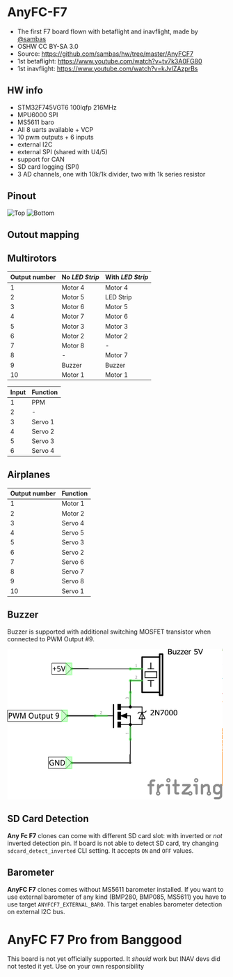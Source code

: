 # AnyFC-F7

* The first F7 board flown with betaflight and inavflight, made by [@sambas](https://github.com/sambas)
* OSHW CC BY-SA 3.0
* Source: https://github.com/sambas/hw/tree/master/AnyFCF7
* 1st betaflight: https://www.youtube.com/watch?v=tv7k3A0FG80
* 1st inavflight: https://www.youtube.com/watch?v=kJvlZAzprBs

## HW info

* STM32F745VGT6 100lqfp 216MHz
* MPU6000 SPI
* MS5611 baro
* All 8 uarts available + VCP
* 10 pwm outputs + 6 inputs
* external I2C
* external SPI (shared with U4/5)
* support for CAN
* SD card logging (SPI)
* 3 AD channels, one with 10k/1k divider, two with 1k series resistor

## Pinout

![Top](https://quadmeup.com/wp-content/uploads/2017/05/AnyFC-F7-Top-Side-Pinout.jpg)
![Bottom](https://quadmeup.com/wp-content/uploads/2017/05/AnyFC-F7-Bottom-Side-Pinout.jpg)

## Outout mapping

Multirotors
-----------

| Output number | No *LED Strip* | With *LED Strip* |
|---------------|----------------|------------------|
| 1             | Motor 4        | Motor 4          |
| 2             | Motor 5        | LED Strip        |
| 3             | Motor 6        | Motor 5          |
| 4             | Motor 7        | Motor 6          |
| 5             | Motor 3        | Motor 3          |
| 6             | Motor 2        | Motor 2          |
| 7             | Motor 8        | -                |
| 8             | -              | Motor 7          |
| 9             | Buzzer         | Buzzer           |
| 10            | Motor 1        | Motor 1          |

| Input | Function |
|-------|----------|
| 1     | PPM      |
| 2     | -        |
| 3     | Servo 1  |
| 4     | Servo 2  |
| 5     | Servo 3  |
| 6     | Servo 4  |

Airplanes
---------

| Output number | Function |
|---------------|----------|
| 1             | Motor 1  |
| 2             | Motor 2  |
| 3             | Servo 4  |
| 4             | Servo 5  |
| 5             | Servo 3  |
| 6             | Servo 2  |
| 7             | Servo 6  |
| 8             | Servo 7  |
| 9             | Servo 8  |
| 10            | Servo 1  |

## Buzzer

Buzzer is supported with additional switching MOSFET transistor when connected to PWM Output #9. 

![Buzzer](assets/images/anyfcf7_buzzer_pwm9.png)

## SD Card Detection

**Any Fc F7** clones can come with different SD card slot: with inverted or _not_ inverted detection pin. If board is not able to detect SD card, try changing `sdcard_detect_inverted` CLI setting. It accepts `ON` and `OFF` values. 

## Barometer

**AnyFC F7** clones comes without MS5611 barometer installed. If you want to use external barometer of any kind (BMP280, BMP085, MS5611) you have to use target `ANYFCF7_EXTERNAL_BARO`. This target enables barometer detection on external I2C bus.

# AnyFC F7 Pro from Banggood

This board is not yet officially supported. It _should_ work but INAV devs did not tested it yet. Use on your own responsibility